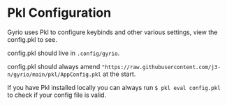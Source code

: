 # Pkl Configuration

Gyrio uses Pkl to configure keybinds and other various settings, view the config.pkl to see.

config.pkl should live in `.config/gyrio`.

config.pkl should always amend `"https://raw.githubusercontent.com/j3-n/gyrio/main/pkl/AppConfig.pkl` at the start.

If you have Pkl installed locally you can always run `$ pkl eval config.pkl` to check if your config file is valid.
